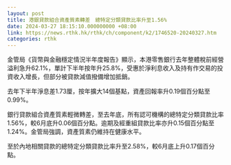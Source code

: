 ```yaml
---
layout: post
title: 港銀貸款組合資產質素轉差　總特定分類貸款比率升至1.56%
date: 2024-03-27 18:15:10.000000000 +08:00
link: https://news.rthk.hk/rthk/ch/component/k2/1746520-20240327.htm
categories: rthk
---
```


金管局《貨幣與金融穩定情況半年度報告》顯示，本港零售銀行去年整體稅前經營溢利急升62.1%，單計下半年按年升25.8%，受惠於淨利息收入及持有作交易的投資收入增長，但部分被貸款減值撥備增加抵銷。

去年下半年淨息差1.73厘，按年擴大14個基點，資產回報率升0.19個百分點至0.99%。

銀行貸款組合資產質素輕微轉差，至去年底，所有認可機構的總特定分類貸款比率1.56%，較6月底升0.06個百分點。逾期及經重組貸款比率亦升0.15個百分點至1.24%。金管局強調，資產質素仍維持在健康水平。

至於內地相關貸款的總特定分類貸款比率升至2.58%，較6月底上升0.17個百分點。
